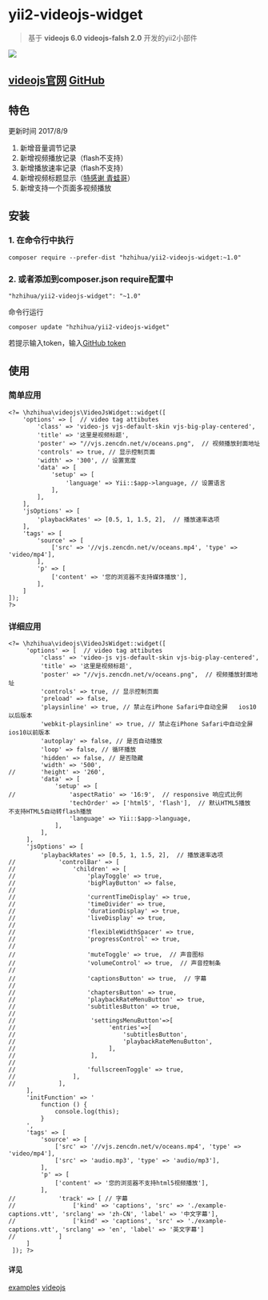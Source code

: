 # yii2-videojs-widget
> 基于 **videojs 6.0** **videojs-falsh 2.0** 开发的yii2小部件

![](https://raw.githubusercontent.com/wiki/Hzhihua/yii2-videojs-widget/videojs.png)

## [videojs官网](http://videojs.com/) [GitHub](https://github.com/videojs/video.js)
## 特色
更新时间 2017/8/9
1. 新增音量调节记录
2. 新增视频播放记录（flash不支持）  
3. 新增播放速率记录（flash不支持）
4. 新增视频标题显示（[特感谢 青蛙哥](http://www.cnblogs.com/afrog/p/6689179.html)）
5. 新增支持一个页面多视频播放

## 安装

### 1. 在命令行中执行
```install
composer require --prefer-dist "hzhihua/yii2-videojs-widget:~1.0"
```
### 2. 或者添加到composer.json require配置中
```install
"hzhihua/yii2-videojs-widget": "~1.0"
```
命令行运行
```code
composer update "hzhihua/yii2-videojs-widget"
```
若提示输入token，输入[GitHub token](http://www.cnblogs.com/Hzhihua/p/7064976.html)

## 使用
### 简单应用
```useage
<?= \hzhihua\videojs\VideoJsWidget::widget([
    'options' => [  // video tag attibutes
        'class' => 'video-js vjs-default-skin vjs-big-play-centered',
        'title' => '这里是视频标题',
        'poster' => "//vjs.zencdn.net/v/oceans.png",  // 视频播放封面地址
        'controls' => true, // 显示控制页面
        'width' => '300', // 设置宽度
        'data' => [
            'setup' => [
                'language' => Yii::$app->language, // 设置语言
            ],
        ],
    ],
    'jsOptions' => [
        'playbackRates' => [0.5, 1, 1.5, 2],  // 播放速率选项
    ],
    'tags' => [
        'source' => [
            ['src' => '//vjs.zencdn.net/v/oceans.mp4', 'type' => 'video/mp4'],
        ],
        'p' => [
            ['content' => '您的浏览器不支持媒体播放'],
        ],
    ]
]);
?>
```
### 详细应用
```usage
<?= \hzhihua\videojs\VideoJsWidget::widget([
     'options' => [  // video tag attibutes
         'class' => 'video-js vjs-default-skin vjs-big-play-centered',
         'title' => '这里是视频标题',
         'poster' => "//vjs.zencdn.net/v/oceans.png",  // 视频播放封面地址
         'controls' => true, // 显示控制页面
         'preload' => false,
         'playsinline' => true, // 禁止在iPhone Safari中自动全屏   ios10以后版本
         'webkit-playsinline' => true, // 禁止在iPhone Safari中自动全屏   ios10以前版本
         'autoplay' => false, // 是否自动播放
         'loop' => false, // 循环播放
         'hidden' => false, // 是否隐藏
         'width' => '500',
//       'height' => '260',
         'data' => [
             'setup' => [
//               'aspectRatio' => '16:9',  // responsive 响应式比例
                 'techOrder' => ['html5', 'flash'],  // 默认HTML5播放  不支持HTML5自动转flash播放
                 'language' => Yii::$app->language,
             ],
         ],
     ],
     'jsOptions' => [
         'playbackRates' => [0.5, 1, 1.5, 2],  // 播放速率选项
//            'controlBar' => [
//                'children' => [
//                    'playToggle' => true,
//                    'bigPlayButton' => false,
//
//                    'currentTimeDisplay' => true,
//                    'timeDivider' => true,
//                    'durationDisplay' => true,
//                    'liveDisplay' => true,
//
//                    'flexibleWidthSpacer' => true,
//                    'progressControl' => true,
//
//                    'muteToggle' => true,  // 声音图标
//                    'volumeControl' => true,  // 声音控制条
//
//                    'captionsButton' => true,  // 字幕
//
//                    'chaptersButton' => true,
//                    'playbackRateMenuButton' => true,
//                    'subtitlesButton' => true,
//
//                     'settingsMenuButton'=>[
//                          'entries'=>[
//                              'subtitlesButton',
//                              'playbackRateMenuButton',
//                          ],
//                     ],
//
//                    'fullscreenToggle' => true,
//                ],
//            ],
     ],
     'initFunction' => '
         function () {
             console.log(this);
         }
     ',
     'tags' => [
         'source' => [
             ['src' => '//vjs.zencdn.net/v/oceans.mp4', 'type' => 'video/mp4'],
             ['src' => 'audio.mp3', 'type' => 'audio/mp3'],
         ],
         'p' => [
             ['content' => '您的浏览器不支持html5视频播放'],
         ],
//            'track' => [ // 字幕
//                ['kind' => 'captions', 'src' => './example-captions.vtt', 'srclang' => 'zh-CN', 'label' => '中文字幕'],
//                ['kind' => 'captions', 'src' => './example-captions.vtt', 'srclang' => 'en', 'label' => '英文字幕']
//            ]
     ]
 ]); ?>
```
#### 详见
[examples](examples/views)
[videojs](https://github.com/videojs/video.js/tree/master/docs/guides)
